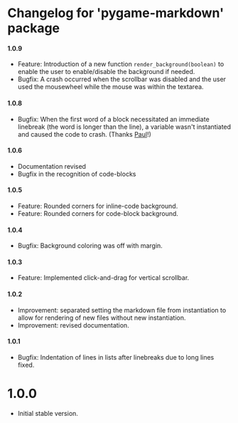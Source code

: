 # Changelog for 'pygame-markdown' package 

#### 1.0.9
- Feature: Introduction of a new function `render_background(boolean)` to enable the user to enable/disable the background if needed.
- Bugfix: A crash occurred when the scrollbar was disabled and the user used the mousewheel 
while the mouse was within the textarea. 

#### 1.0.8
- Bugfix: When the first word of a block necessitated an immediate linebreak (the word is longer than the line), 
a variable wasn't instantiated and caused the code to crash. (Thanks [Paul](https://github.com/pmp-p)!)

#### 1.0.6
- Documentation revised
- Bugfix in the recognition of code-blocks

#### 1.0.5
- Feature: Rounded corners for inline-code background.
- Feature: Rounded corners for code-block background.

#### 1.0.4
- Bugfix: Background coloring was off with margin.

#### 1.0.3
- Feature: Implemented click-and-drag for vertical scrollbar.

#### 1.0.2
- Improvement: separated setting the markdown file from instantiation to allow for rendering of new files without new instantiation.
- Improvement: revised documentation.

#### 1.0.1
- Bugfix: Indentation of lines in lists after linebreaks due to long lines fixed.


# 1.0.0
- Initial stable version. 

